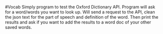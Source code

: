 #Vocab
Simply program to test the Oxford Dictionary API. Program will ask for a word/words you want to look up. 
Will send a request to the API, clean the json text for the part of speech and definition of the word. 
Then print the results and ask if you want to add the results to a word doc of your other saved words. 
